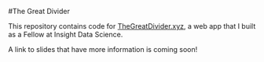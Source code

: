 #The Great Divider 

This repository contains code for  [TheGreatDivider.xyz](www.TheGreatDivider.xyz), a web app that I built as a Fellow at Insight Data Science. 

A link to slides that have more information is coming soon!